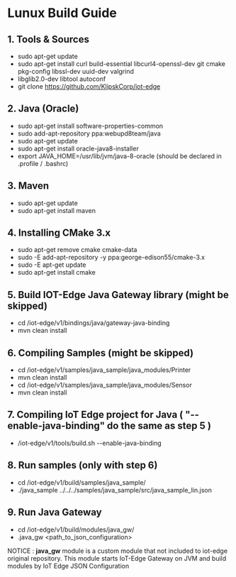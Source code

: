 # Lunux Build Guide

## 1. Tools & Sources

* sudo apt-get update 
* sudo apt-get install curl build-essential libcurl4-openssl-dev git cmake pkg-config libssl-dev uuid-dev valgrind
* libglib2.0-dev libtool autoconf
* git clone https://github.com/KlipskCorp/iot-edge

## 2. Java (Oracle)

* sudo apt-get install software-properties-common
* sudo add-apt-repository ppa:webupd8team/java
* sudo apt-get update
* sudo apt-get install oracle-java8-installer
* export JAVA_HOME=/usr/lib/jvm/java-8-oracle (should be declared in .profile / .bashrc)

## 3. Maven

* sudo apt-get update
* sudo apt-get install maven

## 4. Installing CMake 3.x

* sudo apt-get remove cmake cmake-data
* sudo -E add-apt-repository -y ppa:george-edison55/cmake-3.x
* sudo -E apt-get update
* sudo apt-get install cmake

## 5. Build IOT-Edge Java Gateway library (might be skipped)

* cd /iot-edge/v1/bindings/java/gateway-java-binding
* mvn clean install

## 6. Compiling Samples (might be skipped)

* cd /iot-edge/v1/samples/java_sample/java_modules/Printer
* mvn clean install
* cd /iot-edge/v1/samples/java_sample/java_modules/Sensor
* mvn clean install

## 7. Compiling IoT Edge project for Java ( "--enable-java-binding" do the same as step 5 )

* /iot-edge/v1/tools/build.sh --enable-java-binding

## 8. Run samples (only with step 6)
* cd /iot-edge/v1/build/samples/java_sample/
* ./java_sample ../../../samples/java_sample/src/java_sample_lin.json

## 9. Run Java Gateway
* cd /iot-edge/v1/build/modules/java_gw/
* .java_gw <path_to_json_configuration>

NOTICE : **java_gw** module is a custom module that not included to iot-edge original repository. This module starts IoT-Edge Gateway on JVM and build modules by IoT Edge JSON Configuration
